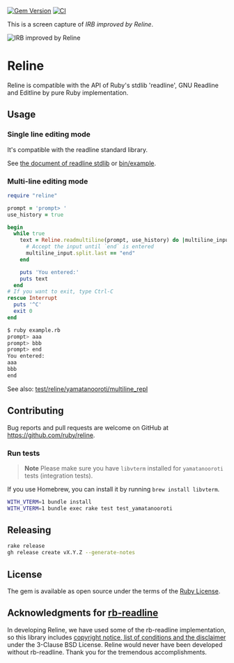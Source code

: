 [![Gem Version](https://badge.fury.io/rb/reline.svg)](https://badge.fury.io/rb/reline)
[![CI](https://github.com/ruby/reline/actions/workflows/reline.yml/badge.svg)](https://github.com/ruby/reline/actions/workflows/reline.yml)

This is a screen capture of *IRB improved by Reline*.

![IRB improved by Reline](https://raw.githubusercontent.com/wiki/ruby/reline/images/irb_improved_by_reline.gif)

# Reline

Reline is compatible with the API of Ruby's stdlib 'readline', GNU Readline and Editline by pure Ruby implementation.

## Usage

### Single line editing mode

It's compatible with the readline standard library.

See [the document of readline stdlib](https://ruby-doc.org/stdlib/libdoc/readline/rdoc/Readline.html) or [bin/example](https://github.com/ruby/reline/blob/master/bin/example).

### Multi-line editing mode

```ruby
require "reline"

prompt = 'prompt> '
use_history = true

begin
  while true
    text = Reline.readmultiline(prompt, use_history) do |multiline_input|
      # Accept the input until `end` is entered
      multiline_input.split.last == "end"
    end

    puts 'You entered:'
    puts text
  end
# If you want to exit, type Ctrl-C
rescue Interrupt
  puts '^C'
  exit 0
end
```

```bash
$ ruby example.rb
prompt> aaa
prompt> bbb
prompt> end
You entered:
aaa
bbb
end
```

See also: [test/reline/yamatanooroti/multiline_repl](https://github.com/ruby/reline/blob/master/test/reline/yamatanooroti/multiline_repl)

## Contributing

Bug reports and pull requests are welcome on GitHub at https://github.com/ruby/reline.

### Run tests

> **Note**
> Please make sure you have `libvterm` installed for `yamatanooroti` tests (integration tests).

If you use Homebrew, you can install it by running `brew install libvterm`.

```bash
WITH_VTERM=1 bundle install
WITH_VTERM=1 bundle exec rake test test_yamatanooroti
```

## Releasing

```bash
rake release
gh release create vX.Y.Z --generate-notes
```

## License

The gem is available as open source under the terms of the [Ruby License](https://www.ruby-lang.org/en/about/license.txt).

## Acknowledgments for [rb-readline](https://github.com/ConnorAtherton/rb-readline)

In developing Reline, we have used some of the rb-readline implementation, so this library includes [copyright notice, list of conditions and the disclaimer](license_of_rb-readline) under the 3-Clause BSD License. Reline would never have been developed without rb-readline. Thank you for the tremendous accomplishments.
